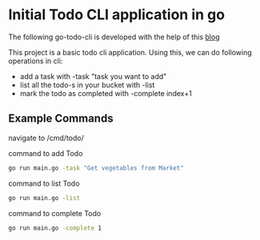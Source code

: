 # Initial Todo CLI application in go

The following go-todo-cli is developed with the help of this [blog](https://dipankarmedhi.hashnode.dev/build-a-todo-cli-using-go)

This project is a basic todo cli application. Using this, we can do following operations in cli:

* add a task with -task "task you want to add"
* list all the todo-s in your bucket with -list
* mark the todo as completed with -complete index+1

## Example Commands

navigate to /cmd/todo/

command to add Todo

```bash
go run main.go -task "Get vegetables from Market"
```

command to list Todo

```bash
go run main.go -list 
```

command to complete Todo

```bash
go run main.go -complete 1
```
